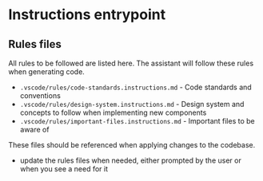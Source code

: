 # Instructions entrypoint

## Rules files

All rules to be followed are listed here. The assistant will follow these rules when generating code.

- `.vscode/rules/code-standards.instructions.md` - Code standards and conventions
- `.vscode/rules/design-system.instructions.md` - Design system and concepts to follow when implementing new components
- `.vscode/rules/important-files.instructions.md` - Important files to be aware of

These files should be referenced when applying changes to the codebase.

- update the rules files when needed, either prompted by the user or when you see a need for it
